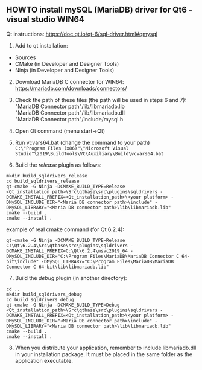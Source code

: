 ## HOWTO install mySQL (MariaDB) driver for Qt6 - visual studio WIN64

Qt instructions: https://doc.qt.io/qt-6/sql-driver.html#qmysql

1) Add to qt installation:
- Sources
- CMake (in Developer and Designer Tools)
- Ninja (in Developer and Designer Tools)
 
2) Download MariaDB C connector for WIN64:
https://mariadb.com/downloads/connectors/

3) Check the path of these files (the path will be used in steps 6 and 7):  
"MariaDB Connector path"/lib/libmariadb.lib  
"MariaDB Connector path"/lib/libmariadb.dll  
"MariaDB Connector path"/include/mysql.h  

4) Open Qt command (menu start->Qt)  

5) Run vcvars64.bat (change the command to your path)  
`C:\"Program Files (x86)"\"Microsoft Visual Studio"\2019\BuildTools\VC\Auxiliary\Build\vcvars64.bat`  

6) Build the *release* plugin as follows: 
```
mkdir build_sqldrivers_release
cd build_sqldrivers_release
qt-cmake -G Ninja -DCMAKE_BUILD_TYPE=Release <Qt_installation_path>\Src\qtbase\src\plugins\sqldrivers -DCMAKE_INSTALL_PREFIX=<Qt_installation_path>\<your platform> -DMySQL_INCLUDE_DIR="<Maria DB connector path>\include" -DMySQL_LIBRARY="<Maria DB connector path>\lib\libmariadb.lib"
cmake --build .
cmake --install .
```  
example of real cmake command (for Qt 6.2.4):  
```
qt-cmake -G Ninja -DCMAKE_BUILD_TYPE=Release C:\Qt\6.2.4\Src\qtbase\src\plugins\sqldrivers -DCMAKE_INSTALL_PREFIX=C:\Qt\6.2.4\msvc2019_64 -DMySQL_INCLUDE_DIR="C:\Program Files\MariaDB\MariaDB Connector C 64-bit\include" -DMySQL_LIBRARY="C:\Program Files\MariaDB\MariaDB Connector C 64-bit\lib\libmariadb.lib"
```  
7) Build the *debug* plugin (in another directory):
```
cd ..
mkdir build_sqldrivers_debug
cd build_sqldrivers_debug
qt-cmake -G Ninja -DCMAKE_BUILD_TYPE=Debug <Qt_installation_path>\Src\qtbase\src\plugins\sqldrivers -DCMAKE_INSTALL_PREFIX=<Qt_installation_path>\<your platform> -DMySQL_INCLUDE_DIR="<Maria DB connector path>\include" -DMySQL_LIBRARY="<Maria DB connector path>\lib\libmariadb.lib"
cmake --build .
cmake --install .
```

8) When you distribute your application, remember to include libmariadb.dll in your installation package. 
It must be placed in the same folder as the application executable.
